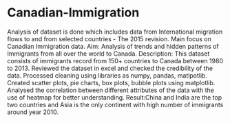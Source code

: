 # Canadian-Immigration
Analysis of dataset is done which includes data from International migration flows to and from selected countries - The 2015 revision. Main focus on Canadian Immigration data.
Aim: Analysis of trends and hidden patterns of Immigrants from all over the world to Canada. 
Description: This dataset consists of immigrants record from 150+ countries to Canada between 1980 to 2013. Reviewed the dataset in excel and checked the credibility of the data. Processed cleaning using libraries as numpy, pandas, matlpotlib. Created scatter plots, pie charts, box plots, bubble plots using matplotlib. Analysed the correlation between different attributes of the data with the use of heatmap for better understanding.
Result:China and India are the top two countries and Asia is the only continent with high number of immigrants around year 2010.
